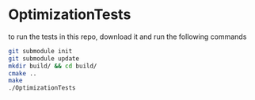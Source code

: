 # OptimizationTests

to run the tests in this repo, download it and run the following commands

```bash
git submodule init
git submodule update
mkdir build/ && cd build/
cmake ..
make
./OptimizationTests
```
